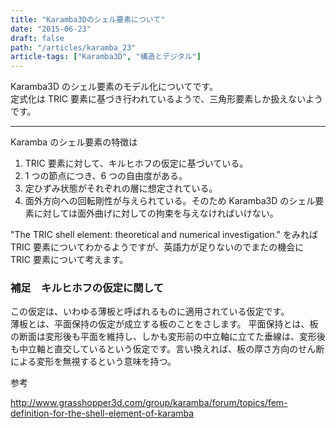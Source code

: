 ```yaml
---
title: "Karamba3Dのシェル要素について"
date: "2015-06-23"
draft: false
path: "/articles/karamba_23"
article-tags: ["Karamba3D", "構造とデジタル"]
---
```


Karamba3D のシェル要素のモデル化についてです。  
定式化は TRIC 要素に基づき行われているようで、三角形要素しか扱えないようです。

---

Karamba のシェル要素の特徴は
1. TRIC 要素に対して、キルヒホフの仮定に基づいている。
2. 1 つの節点につき、6 つの自由度がある。
3. 定ひずみ状態がそれぞれの層に想定されている。
4. 面外方向への回転剛性が与えられている。そのため Karamba3D のシェル要素に対しては面外曲げに対しての拘束を与えなければいけない。

"The TRIC shell element: theoretical and numerical investigation." をみれば TRIC 要素についてわかるようですが、英語力が足りないのでまたの機会に TRIC 要素について考えます。

### 補足　キルヒホフの仮定に関して

この仮定は、いわゆる薄板と呼ばれるものに適用されている仮定です。  
薄板とは、平面保持の仮定が成立する板のことをさします。
平面保持とは、板の断面は変形後も平面を維持し、しかも変形前の中立軸に立てた垂線は、変形後も中立軸と直交しているという仮定です。言い換えれば、板の厚さ方向のせん断による変形を無視するという意味を持つ。

参考

http://www.grasshopper3d.com/group/karamba/forum/topics/fem-definition-for-the-shell-element-of-karamba
